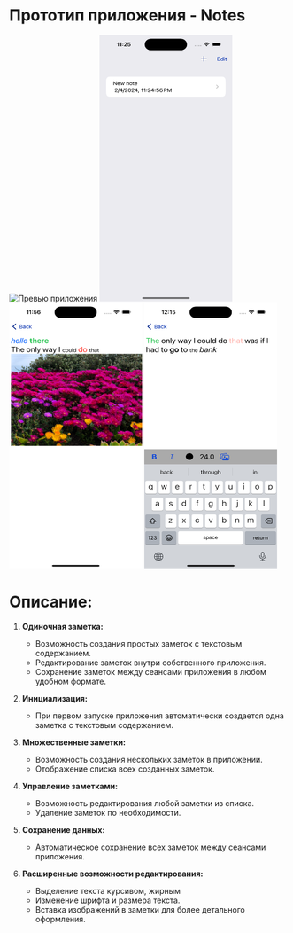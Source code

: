 # Прототип приложения - Notes
<img src="https://github.com/yuriycraft/Notes/blob/7ed70c1268cc62c67e6c154f1adec6acf67efa88/Simulator%20Screen.gif" alt="Превью приложения" height="480" width="240" /> <img src="https://github.com/yuriycraft/Notes/blob/7ed70c1268cc62c67e6c154f1adec6acf67efa88/Simulator%20Screenshot1.png" alt="Превью приложения" height="480" width="240"/> <img src="https://github.com/yuriycraft/Notes/blob/7ed70c1268cc62c67e6c154f1adec6acf67efa88/Simulator%20Screenshot2.png" alt="Превью приложения" height="480" width="240" /> <img src="https://github.com/yuriycraft/Notes/blob/7ed70c1268cc62c67e6c154f1adec6acf67efa88/Simulator%20Screenshot3.png" height="480" width="240" />


# Описание:
1. **Одиночная заметка:**
   - Возможность создания простых заметок с текстовым содержанием.
   - Редактирование заметок внутри собственного приложения.
   - Сохранение заметок между сеансами приложения в любом удобном формате.

2. **Инициализация:**
   - При первом запуске приложения автоматически создается одна заметка с текстовым содержанием.

3. **Множественные заметки:**
   - Возможность создания нескольких заметок в приложении.
   - Отображение списка всех созданных заметок.

4. **Управление заметками:**
   - Возможность редактирования любой заметки из списка.
   - Удаление заметок по необходимости.

5. **Сохранение данных:**
   - Автоматическое сохранение всех заметок между сеансами приложения.

6. **Расширенные возможности редактирования:**
   - Выделение текста курсивом, жирным
   - Изменение шрифта и размера текста.
   - Вставка изображений в заметки для более детального оформления.
